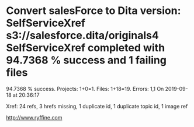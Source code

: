 # Convert salesForce to Dita version: SelfServiceXref s3://salesforce.dita/originals4 SelfServiceXref completed with 94.7368 % success and 1 failing files

94.7368 % success. Projects: 1+0=1.  Files: 1+18=19. Errors: 1,1  On 2019-09-18 at 20:36:17

Xref: 24 refs, 3 hrefs missing, 1 duplicate id, 1 duplicate topic id, 1 image ref



http://www.ryffine.com
